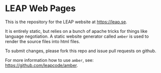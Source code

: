 LEAP Web Pages
==================================

This is the repository for the LEAP website at https://leap.se.

It is entirely static, but relies on a bunch of apache tricks for things like
language negotiation. A static website generator called `amber` is used to
render the source files into html files.

To submit changes, please fork this repo and issue pull requests on github.

For more information how to use `amber`, see: https://github.com/leapcode/amber.


